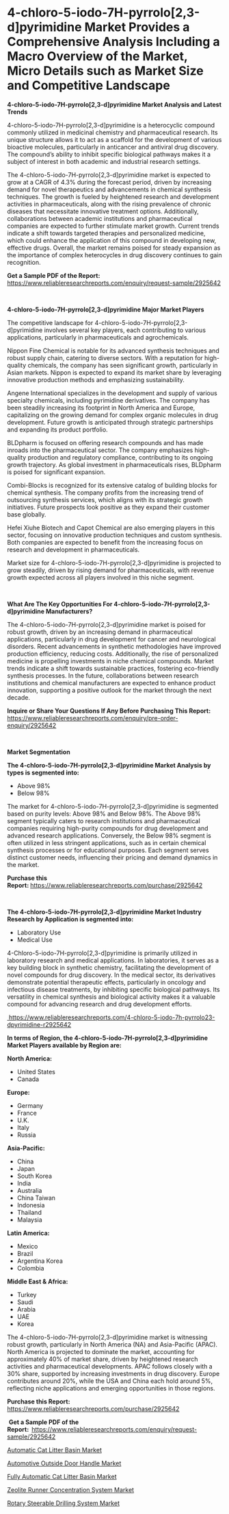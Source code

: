 <p><h1>4-chloro-5-iodo-7H-pyrrolo[2,3-d]pyrimidine Market Provides a Comprehensive Analysis Including a Macro Overview of the Market, Micro Details such as Market Size and Competitive Landscape</h1></p><p><strong>4-chloro-5-iodo-7H-pyrrolo[2,3-d]pyrimidine Market Analysis and Latest Trends</strong></p>
<p><p>4-chloro-5-iodo-7H-pyrrolo[2,3-d]pyrimidine is a heterocyclic compound commonly utilized in medicinal chemistry and pharmaceutical research. Its unique structure allows it to act as a scaffold for the development of various bioactive molecules, particularly in anticancer and antiviral drug discovery. The compound’s ability to inhibit specific biological pathways makes it a subject of interest in both academic and industrial research settings.</p><p>The 4-chloro-5-iodo-7H-pyrrolo[2,3-d]pyrimidine market is expected to grow at a CAGR of 4.3% during the forecast period, driven by increasing demand for novel therapeutics and advancements in chemical synthesis techniques. The growth is fueled by heightened research and development activities in pharmaceuticals, along with the rising prevalence of chronic diseases that necessitate innovative treatment options. Additionally, collaborations between academic institutions and pharmaceutical companies are expected to further stimulate market growth. Current trends indicate a shift towards targeted therapies and personalized medicine, which could enhance the application of this compound in developing new, effective drugs. Overall, the market remains poised for steady expansion as the importance of complex heterocycles in drug discovery continues to gain recognition.</p></p>
<p><strong>Get a Sample PDF of the Report:&nbsp;</strong> <a href="https://www.reliableresearchreports.com/enquiry/request-sample/2925642?utm_campaign=13&utm_medium=2&utm_source=Github&utm_content=ia&utm_term=12032025&utm_id=4-chloro-5-iodo-7h-pyrrolo23-dpyrimidine">https://www.reliableresearchreports.com/enquiry/request-sample/2925642</a></p>
<p>&nbsp;</p>
<p><strong>4-chloro-5-iodo-7H-pyrrolo[2,3-d]pyrimidine Major Market Players</strong></p>
<p><p>The competitive landscape for 4-chloro-5-iodo-7H-pyrrolo[2,3-d]pyrimidine involves several key players, each contributing to various applications, particularly in pharmaceuticals and agrochemicals.</p><p>Nippon Fine Chemical is notable for its advanced synthesis techniques and robust supply chain, catering to diverse sectors. With a reputation for high-quality chemicals, the company has seen significant growth, particularly in Asian markets. Nippon is expected to expand its market share by leveraging innovative production methods and emphasizing sustainability.</p><p>Angene International specializes in the development and supply of various specialty chemicals, including pyrimidine derivatives. The company has been steadily increasing its footprint in North America and Europe, capitalizing on the growing demand for complex organic molecules in drug development. Future growth is anticipated through strategic partnerships and expanding its product portfolio.</p><p>BLDpharm is focused on offering research compounds and has made inroads into the pharmaceutical sector. The company emphasizes high-quality production and regulatory compliance, contributing to its ongoing growth trajectory. As global investment in pharmaceuticals rises, BLDpharm is poised for significant expansion.</p><p>Combi-Blocks is recognized for its extensive catalog of building blocks for chemical synthesis. The company profits from the increasing trend of outsourcing synthesis services, which aligns with its strategic growth initiatives. Future prospects look positive as they expand their customer base globally.</p><p>Hefei Xiuhe Biotech and Capot Chemical are also emerging players in this sector, focusing on innovative production techniques and custom synthesis. Both companies are expected to benefit from the increasing focus on research and development in pharmaceuticals.</p><p>Market size for 4-chloro-5-iodo-7H-pyrrolo[2,3-d]pyrimidine is projected to grow steadily, driven by rising demand for pharmaceuticals, with revenue growth expected across all players involved in this niche segment.</p></p>
<p>&nbsp;</p>
<p><strong>What Are The Key Opportunities For 4-chloro-5-iodo-7H-pyrrolo[2,3-d]pyrimidine Manufacturers?</strong></p>
<p><p>The 4-chloro-5-iodo-7H-pyrrolo[2,3-d]pyrimidine market is poised for robust growth, driven by an increasing demand in pharmaceutical applications, particularly in drug development for cancer and neurological disorders. Recent advancements in synthetic methodologies have improved production efficiency, reducing costs. Additionally, the rise of personalized medicine is propelling investments in niche chemical compounds. Market trends indicate a shift towards sustainable practices, fostering eco-friendly synthesis processes. In the future, collaborations between research institutions and chemical manufacturers are expected to enhance product innovation, supporting a positive outlook for the market through the next decade.</p></p>
<p><strong>Inquire or Share Your Questions If Any Before Purchasing This Report:</strong> <a href="https://www.reliableresearchreports.com/enquiry/pre-order-enquiry/2925642?utm_campaign=13&utm_medium=2&utm_source=Github&utm_content=ia&utm_term=12032025&utm_id=4-chloro-5-iodo-7h-pyrrolo23-dpyrimidine">https://www.reliableresearchreports.com/enquiry/pre-order-enquiry/2925642</a></p>
<p>&nbsp;</p>
<p><strong>Market Segmentation</strong></p>
<p><strong>The 4-chloro-5-iodo-7H-pyrrolo[2,3-d]pyrimidine Market Analysis by types is segmented into:</strong></p>
<p><ul><li>Above 98%</li><li>Below 98%</li></ul></p>
<p><p>The market for 4-chloro-5-iodo-7H-pyrrolo[2,3-d]pyrimidine is segmented based on purity levels: Above 98% and Below 98%. The Above 98% segment typically caters to research institutions and pharmaceutical companies requiring high-purity compounds for drug development and advanced research applications. Conversely, the Below 98% segment is often utilized in less stringent applications, such as in certain chemical synthesis processes or for educational purposes. Each segment serves distinct customer needs, influencing their pricing and demand dynamics in the market.</p></p>
<p><strong>Purchase this Report:&nbsp;</strong><a href="https://www.reliableresearchreports.com/purchase/2925642?utm_campaign=13&utm_medium=2&utm_source=Github&utm_content=ia&utm_term=12032025&utm_id=4-chloro-5-iodo-7h-pyrrolo23-dpyrimidine">https://www.reliableresearchreports.com/purchase/2925642</a></p>
<p>&nbsp;</p>
<p><strong>The 4-chloro-5-iodo-7H-pyrrolo[2,3-d]pyrimidine Market Industry Research by Application is segmented into:</strong></p>
<p><ul><li>Laboratory Use</li><li>Medical Use</li></ul></p>
<p><p>4-Chloro-5-iodo-7H-pyrrolo[2,3-d]pyrimidine is primarily utilized in laboratory research and medical applications. In laboratories, it serves as a key building block in synthetic chemistry, facilitating the development of novel compounds for drug discovery. In the medical sector, its derivatives demonstrate potential therapeutic effects, particularly in oncology and infectious disease treatments, by inhibiting specific biological pathways. Its versatility in chemical synthesis and biological activity makes it a valuable compound for advancing research and drug development efforts.</p></p>
<p><a href="https://www.reliableresearchreports.com/4-chloro-5-iodo-7h-pyrrolo23-dpyrimidine-r2925642?utm_campaign=13&utm_medium=2&utm_source=Github&utm_content=ia&utm_term=12032025&utm_id=4-chloro-5-iodo-7h-pyrrolo23-dpyrimidine">&nbsp;https://www.reliableresearchreports.com/4-chloro-5-iodo-7h-pyrrolo23-dpyrimidine-r2925642</a></p>
<p><strong>In terms of Region, the 4-chloro-5-iodo-7H-pyrrolo[2,3-d]pyrimidine Market Players available by Region are:</strong></p>
<p>
    <p> <strong> North America: </strong>
        <ul>
            <li>United States</li>
            <li>Canada</li>
        </ul>
        </p> 
    <p> <strong> Europe: </strong>
        <ul>
            <li>Germany</li>
            <li>France</li>
            <li>U.K.</li>
            <li>Italy</li>
            <li>Russia</li>
        </ul>
        </p> 
    <p> <strong> Asia-Pacific: </strong>
        <ul>
            <li>China</li>
            <li>Japan</li>
            <li>South Korea</li>
            <li>India</li>
            <li>Australia</li>
            <li>China Taiwan</li>
            <li>Indonesia</li>
            <li>Thailand</li>
            <li>Malaysia</li>
        </ul>
        </p> 
    <p> <strong> Latin America: </strong>
        <ul>
            <li>Mexico</li>
            <li>Brazil</li>
            <li>Argentina Korea</li>
            <li>Colombia</li>
        </ul>
        </p> 
    <p> <strong> Middle East & Africa: </strong>
        <ul>
            <li>Turkey</li>
            <li>Saudi</li>
            <li>Arabia</li>
            <li>UAE</li>
            <li>Korea</li>
        </ul>
    </p>
    </p>
<p><p>The 4-chloro-5-iodo-7H-pyrrolo[2,3-d]pyrimidine market is witnessing robust growth, particularly in North America (NA) and Asia-Pacific (APAC). North America is projected to dominate the market, accounting for approximately 40% of market share, driven by heightened research activities and pharmaceutical developments. APAC follows closely with a 30% share, supported by increasing investments in drug discovery. Europe contributes around 20%, while the USA and China each hold around 5%, reflecting niche applications and emerging opportunities in those regions.</p></p>
<p><strong>Purchase this Report: </strong><a href="https://www.reliableresearchreports.com/purchase/2925642?utm_campaign=13&utm_medium=2&utm_source=Github&utm_content=ia&utm_term=12032025&utm_id=4-chloro-5-iodo-7h-pyrrolo23-dpyrimidine">https://www.reliableresearchreports.com/purchase/2925642</a></p>
<p>&nbsp;<strong>Get a Sample PDF of the Report:&nbsp;&nbsp;</strong><a href="https://www.reliableresearchreports.com/enquiry/request-sample/2925642?utm_campaign=13&utm_medium=2&utm_source=Github&utm_content=ia&utm_term=12032025&utm_id=4-chloro-5-iodo-7h-pyrrolo23-dpyrimidine">https://www.reliableresearchreports.com/enquiry/request-sample/2925642</a></p>
<p><strong></strong></p>
<p><p><a href="https://github.com/welidaeisya/Market-Research-Report-List-1/blob/main/automatic-cat-litter-basin-market.md?utm_campaign=13&utm_medium=2&utm_source=Github&utm_content=ia&utm_term=12032025&utm_id=4-chloro-5-iodo-7h-pyrrolo23-dpyrimidine">Automatic Cat Litter Basin Market</a></p><p><a href="https://github.com/donsonjupa/Market-Research-Report-List-1/blob/main/automotive-outside-door-handle-market.md?utm_campaign=13&utm_medium=2&utm_source=Github&utm_content=ia&utm_term=12032025&utm_id=4-chloro-5-iodo-7h-pyrrolo23-dpyrimidine">Automotive Outside Door Handle Market</a></p><p><a href="https://github.com/anesimazikpd/Market-Research-Report-List-1/blob/main/fully-automatic-cat-litter-basin-market.md?utm_campaign=13&utm_medium=2&utm_source=Github&utm_content=ia&utm_term=12032025&utm_id=4-chloro-5-iodo-7h-pyrrolo23-dpyrimidine">Fully Automatic Cat Litter Basin Market</a></p><p><a href="https://github.com/tafuaraasswn/Market-Research-Report-List-1/blob/main/zeolite-runner-concentration-system-market.md?utm_campaign=13&utm_medium=2&utm_source=Github&utm_content=ia&utm_term=12032025&utm_id=4-chloro-5-iodo-7h-pyrrolo23-dpyrimidine">Zeolite Runner Concentration System Market</a></p><p><a href="https://github.com/zhininzacher/Market-Research-Report-List-1/blob/main/rotary-steerable-drilling-system-market.md?utm_campaign=13&utm_medium=2&utm_source=Github&utm_content=ia&utm_term=12032025&utm_id=4-chloro-5-iodo-7h-pyrrolo23-dpyrimidine">Rotary Steerable Drilling System Market</a></p></p>